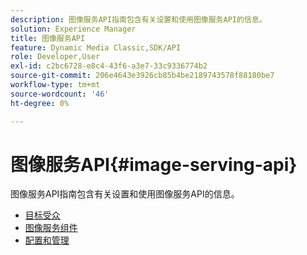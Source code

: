 ```yaml
---
description: 图像服务API指南包含有关设置和使用图像服务API的信息。
solution: Experience Manager
title: 图像服务API
feature: Dynamic Media Classic,SDK/API
role: Developer,User
exl-id: c2bc6728-e8c4-43f6-a3e7-33c9336774b2
source-git-commit: 206e4643e3926cb85b4be2189743578f88180be7
workflow-type: tm+mt
source-wordcount: '46'
ht-degree: 0%

---
```


# 图像服务API{#image-serving-api}

图像服务API指南包含有关设置和使用图像服务API的信息。

* [目标受众](c-intended-audience.md)
* [图像服务组件](r-components.md)
* [配置和管理](c-configuration-and-administration/c-configuration-and-administration.md)
